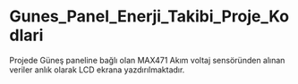 # Gunes_Panel_Enerji_Takibi_Proje_Kodlari
 
Projede Güneş paneline bağlı olan MAX471 Akım voltaj sensöründen alınan veriler anlık olarak LCD ekrana yazdırılmaktadır.
